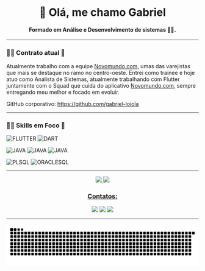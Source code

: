 <h1 align="center">👋 Olá, me chamo Gabriel</h1>

<h4 align="center">Formado em Análise e Desenvolvimento de sistemas 👨‍💻.</h4>

---

### 👨‍💻 Contrato atual 🚀
Atualmente trabalho com a equipe [Novomundo.com](https://www.novomundo.com.br/), umas das varejistas que mais se destaque no ramo no centro-oeste. Entrei como trainee e hoje atuo como Analista de Sistemas, atualmente trabalhando com Flutter juntamente com o Squad que cuida do aplicativo [Novomundo.com](https://play.google.com/store/apps/details?id=com.kobe.novoMundo&hl=pt_BR&gl=US), sempre entregando meu melhor e focado em evoluir.

GitHub corporativo: https://github.com/gabriel-loiola

---

### 👨‍💻 Skills em Foco 🚀

<img src="https://img.icons8.com/color/48/000000/flutter.png" alt="FLUTTER" heigth="40" width="40" title="FLUTTER"></img>
<img src="https://img.icons8.com/color/48/000000/dart.png" alt="DART" heigth="40" width="40" title="DART"></img>

<img src="https://img.icons8.com/color/48/000000/java-coffee-cup-logo--v1.png" alt="JAVA" heigth="40" width="40" title="JAVA"></img>
<img src="https://github.com/Bilson15/Bilson15/assets/69912727/81c07291-7797-4020-8e8b-280209aed57c" alt="JAVA" heigth="40" width="40" title="Laravel"></img>
<img src="https://upload.wikimedia.org/wikipedia/commons/thumb/9/9a/Laravel.svg/1200px-Laravel.svg.png" alt="JAVA" heigth="40" width="40" title="Laravel"></img>


<img src="http://www.dbamaker.com.br/files//course/36e5898eda.png" alt="PLSQL" heigth="40" width="40" title="PLSQL"></img>
<img src="https://img.icons8.com/color/48/000000/oracle-logo.png" alt="ORACLESQL" heigth="40" width="40" title="ORACLESQL"></img>


---

<div align="center">
  <a href="https://github.com/Bilson15">
  <img height="180em" src="https://github-readme-stats.vercel.app/api?username=bilson15&show_icons=true&theme=github_dark"/>
  <img height="180em" src="https://github-readme-stats.vercel.app/api/top-langs/?username=bilson15&layout=compact&langs_count=7&theme=github_dark"/>
</div>



<h3 align="center">Contatos:</h3>
<div align="center">
  <a href="https://www.instagram.com/gabriel.bilson" target="_blank"><img src="https://img.shields.io/badge/-Instagram-%23515bd4?style=for-the-badge&logo=instagram&logoColor=white" target="_blank"></a>
  <a href = "mailto:gabrielfelipe.bil@gmail.com"><img src="https://img.shields.io/badge/-Gmail-%23333?style=for-the-badge&logo=gmail&logoColor=white" target="_blank"></a>
  <a href="https://www.linkedin.com/in/gabriel-felipe-1232b31b5" target="_blank"><img src="https://img.shields.io/badge/-LinkedIn-%230077B5?style=for-the-badge&logo=linkedin&logoColor=white" target="_blank"></a>
</div>
  
 ---
  
![Snake animation](https://github.com/bilson15/bilson15/blob/output/github-contribution-grid-snake.svg)
